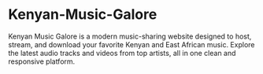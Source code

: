 # Kenyan-Music-Galore
Kenyan Music Galore is a modern music-sharing website designed to host, stream, and download your favorite Kenyan and East African music. Explore the latest audio tracks and videos from top artists, all in one clean and responsive platform.
